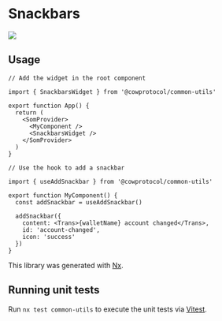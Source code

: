 # Snackbars

![](./demo.png)

## Usage

```tsx
// Add the widget in the root component

import { SnackbarsWidget } from '@cowprotocol/common-utils'

export function App() {
  return (
    <SomProvider>
      <MyComponent />
      <SnackbarsWidget />
    </SomProvider>
  )
}
```

```tsx
// Use the hook to add a snackbar

import { useAddSnackbar } from '@cowprotocol/common-utils'

export function MyComponent() {
  const addSnackbar = useAddSnackbar()

  addSnackbar({
    content: <Trans>{walletName} account changed</Trans>,
    id: 'account-changed',
    icon: 'success'
  })
}
```

This library was generated with [Nx](https://nx.dev).

## Running unit tests

Run `nx test common-utils` to execute the unit tests via [Vitest](https://vitest.dev/).
